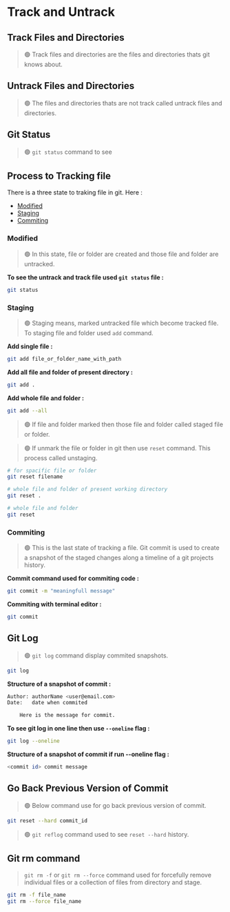 Track and Untrack
=================

## Track Files and Directories

> 🟢 Track files and directories are the files and directories thats git knows about.

## Untrack Files and Directories

> 🟢 The files and directories thats are not track called untrack files and directories.

## Git Status

> 🟢 `git status` command to see 

## Process to Tracking file

There is a three state to traking file in git. Here : 

- [Modified](#modified)
- [Staging](#staging)
- [Commiting](#commiting)

### Modified

> 🟢 In this state, file or folder are created and those file and folder are untracked.

**To see the untrack and track file used `git status` file :**

```bash
git status
```


### Staging

> 🟢 Staging means, marked untracked file which become tracked file. To staging file and folder used `add` command.


**Add single file :**
```bash
git add file_or_folder_name_with_path
```

**Add all file and folder of present directory :**
```bash
git add .
```

**Add whole file and folder :**
```bash
git add --all
```

> 🟢 If file and folder marked then those file and folder called staged file or folder.

> 🟢 If unmark the file or folder in git then use `reset` command. This process called unstaging.

```bash
# for spacific file or folder
git reset filename

# whole file and folder of present working directory
git reset .

# whole file and folder
git reset 
```

### Commiting

> 🟢 This is the last state of tracking a file. Git commit is used to create a snapshot of the staged changes along a timeline of a git projects history.

**Commit command used for commiting code :**

```bash
git commit -m "meaningfull message"
```

**Commiting with terminal editor :**
```bash
git commit
```

## Git Log

> 🟢 `git log` command display commited snapshots. 

```bash
git log
```

**Structure of a snapshot of commit :**
```bash
Author: authorName <user@email.com>
Date:   date when commited

    Here is the message for commit.
```

**To see git log in one line then use `--oneline` flag :**
```bash
git log --oneline
```

**Structure of a snapshot of commit if run --oneline flag :**
```bash
<commit id> commit message
```

## Go Back Previous Version of Commit

> 🟢 Below command use for go back previous version of commit.

```bash
git reset --hard commit_id
```

> 🟢 `git reflog` command used to see `reset --hard` history.

## Git rm command

> `git rm -f` or `git rm --force` command used for forcefully remove individual files or a collection of files from directory and stage.

```bash
git rm -f file_name
git rm --force file_name
```


